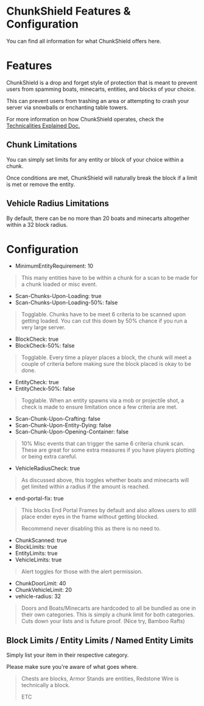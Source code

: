 # ChunkShield Features & Configuration
You can find all information for what ChunkShield offers here.


# Features
ChunkShield is a drop and forget style of protection that is meant to prevent users from spamming boats, minecarts, entities, and blocks of your choice.

This can prevent users from trashing an area or attempting to crash your server via snowballs or enchanting table towers.

For more information on how ChunkShield operates, check the [Technicalities Explained Doc.](https://github.com/SintaxLabs/ChunkShield/blob/main/Documentation/Technicalities%20Explained.MD)

## Chunk Limitations
You can simply set limits for any entity or block of your choice within a chunk.

Once conditions are met, ChunkShield will naturally break the block if a limit is met or remove the entity.

## Vehicle Radius Limitations
By default, there can be no more than 20 boats and minecarts altogether within a 32 block radius.

# Configuration

- MinimumEntityRequirement: 10
> This many entities have to be within a chunk for a scan to be made for a chunk loaded or misc event.

- Scan-Chunks-Upon-Loading: true
- Scan-Chunks-Upon-Loading-50%: false
> Togglable. Chunks have to be meet 6 criteria to be scanned upon getting loaded. You can cut this down by 50% chance if you run a very large server.

- BlockCheck: true
- BlockCheck-50%: false
> Togglable. Every time a player places a block, the chunk will meet a couple of criteria before making sure the block placed is okay to be done.

- EntityCheck: true
- EntityCheck-50%: false
> Togglable. When an entity spawns via a mob or projectile shot, a check is made to ensure limitation once a few criteria are met.

- Scan-Chunk-Upon-Crafting: false
- Scan-Chunk-Upon-Entity-Dying: false
- Scan-Chunk-Upon-Opening-Container: false
> 10% Misc events that can trigger the same 6 criteria chunk scan. These are great for some extra measures if you have players plotting or being extra careful.

- VehicleRadiusCheck: true
> As discussed above, this toggles whether boats and minecarts will get limited within a radius if the amount is reached.

- end-portal-fix: true
> This blocks End Portal Frames by default and also allows users to still place ender eyes in the frame without getting blocked.
> 
> Recommend never disabling this as there is no need to.

- ChunkScanned: true
- BlockLimits: true
- EntityLimits: true
- VehicleLimits: true
> Alert toggles for those with the alert permission.

- ChunkDoorLimit: 40
- ChunkVehicleLimit: 20
- vehicle-radius: 32
> Doors and Boats/Minecarts are hardcoded to all be bundled as one in their own categories.
> This is simply a chunk limit for both categories. Cuts down your lists and is future proof. (Nice try, Bamboo Rafts)

## Block Limits / Entity Limits / Named Entity Limits
Simply list your item in their respective category.

Please make sure you're aware of what goes where.
> Chests are blocks, Armor Stands are entities, Redstone Wire is technically a block.
> 
> ETC
